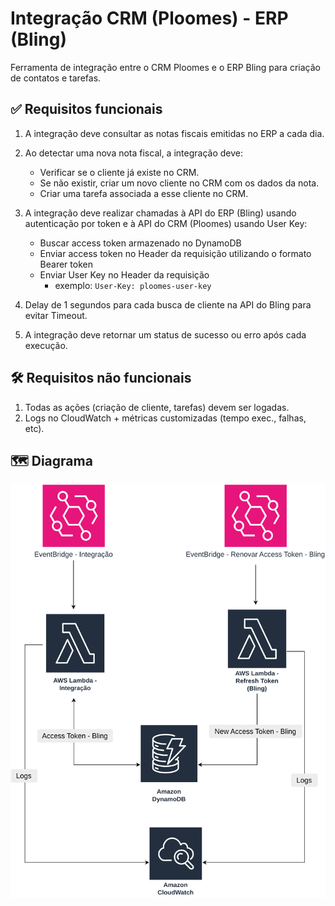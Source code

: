 # Integração CRM (Ploomes) - ERP (Bling)

<p>Ferramenta de integração entre o CRM Ploomes e o ERP Bling para criação de contatos e tarefas.</p>

## ✅ Requisitos funcionais

1. A integração deve consultar as notas fiscais emitidas no ERP a cada dia.
2. Ao detectar uma nova nota fiscal, a integração deve:

   - Verificar se o cliente já existe no CRM.
   - Se não existir, criar um novo cliente no CRM com os dados da nota.
   - Criar uma tarefa associada a esse cliente no CRM.

3. A integração deve realizar chamadas à API do ERP (Bling) usando autenticação por token e à API do CRM (Ploomes) usando User Key:

   - Buscar access token armazenado no DynamoDB
   - Enviar access token no Header da requisição utilizando o formato Bearer
     token
   - Enviar User Key no Header da requisição
     - exemplo: `User-Key: ploomes-user-key`

4. Delay de 1 segundos para cada busca de cliente na API do Bling para evitar Timeout.
5. A integração deve retornar um status de sucesso ou erro após cada execução.

## 🛠️ Requisitos não funcionais

1. Todas as ações (criação de cliente, tarefas) devem ser logadas.
2. Logs no CloudWatch + métricas customizadas (tempo exec., falhas, etc).

## 🗺️ Diagrama

![Diagrama da arqitetura](./diagram.svg)
